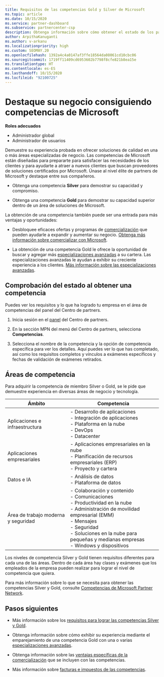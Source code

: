 ```yaml
---
title: Requisitos de las competencias Gold y Silver de Microsoft
ms.topic: article
ms.date: 10/15/2020
ms.service: partner-dashboard
ms.subservice: partnercenter-csp
description: Obtenga información sobre cómo obtener el estado de los partners de Microsoft y atraer a nuevos clientes que cumplan los requisitos de competencia de los niveles Gold y Silver.
author: ArpithaKanuganti
ms.author: v-arkanu
ms.localizationpriority: high
ms.custom: SEOMAY.20
ms.openlocfilehash: 1392a4c4a0147af3ffe18564da08061cd10cbc06
ms.sourcegitcommit: 1719ff11409cd6953602b7798f8cfe821b8ea15e
ms.translationtype: HT
ms.contentlocale: es-ES
ms.lasthandoff: 10/15/2020
ms.locfileid: "92100725"
---
```

# <a name="differentiate-your-business-by-attaining-microsoft-competencies"></a>Destaque su negocio consiguiendo competencias de Microsoft

**Roles adecuados**
- Administrador global
- Administrador de usuarios

Demuestre su experiencia probada en ofrecer soluciones de calidad en una o más áreas especializadas de negocio. Las competencias de Microsoft están diseñadas para prepararte para satisfacer las necesidades de los clientes y para ayudarte a atraer a nuevos clientes que buscan proveedores de soluciones certificados por Microsoft. Únase al nivel élite de partners de Microsoft y destaque entre sus compañeros.

- Obtenga una competencia **Silver** para demostrar su capacidad y compromiso.

- Obtenga una competencia **Gold** para demostrar su capacidad superior dentro de un área de soluciones de Microsoft.

La obtención de una competencia también puede ser una entrada para más ventajas y oportunidades:

- Desbloquee eficaces ofertas y programas de [comercialización](mpn-learn-about-go-to-market-benefits.md) que pueden ayudarle a expandir y aumentar su negocio. [Obtenga más información sobre comercializar con Microsoft](https://partner.microsoft.com/solutions/go-to-market).

- La obtención de una competencia Gold le ofrece la oportunidad de buscar y agregar más [especializaciones avanzadas](advanced-specializations.md) a su cartera. Las especializaciones avanzadas le ayudan a exhibir su creciente experiencia a los clientes. [Más información sobre las especializaciones avanzadas](https://partner.microsoft.com/membership/advanced-specialization).

## <a name="check-your-status-as-you-attain-a-competency"></a>Comprobación del estado al obtener una competencia

Puedes ver los requisitos y lo que ha logrado tu empresa en el área de competencias del panel del Centro de partners.

1. Inicia sesión en el [panel](https://partner.microsoft.com/dashboard/home) del Centro de partners.

2. En la sección MPN del menú del Centro de partners, selecciona **Competencias**.

3. Selecciona el nombre de la competencia y la opción de competencia específica para ver los detalles. Aquí puedes ver lo que has completado, así como los requisitos completos y vínculos a exámenes específicos y fechas de validación de exámenes retirados.

## <a name="competency-areas"></a>Áreas de competencia

Para adquirir la competencia de miembro Silver o Gold, se le pide que demuestre experiencia en diversas áreas de negocio y tecnología.

|**Ámbito**            |**Competencia**                    |
|--------------------|--------------------------------|
|Aplicaciones e infraestructura| - Desarrollo de aplicaciones<br/> - Integración de aplicaciones<br/> - Plataforma en la nube<br/> - DevOps<br/> - Datacenter |
|Aplicaciones empresariales | - Aplicaciones empresariales en la nube</br> - Planificación de recursos empresariales (ERP)</br> - Proyecto y cartera |
|Datos e IA| - Análisis de datos<br/> - Plataforma de datos |
|Área de trabajo moderna y seguridad | - Colaboración y contenido<br/> - Comunicaciones<br/> - Productividad en la nube<br/> - Administración de movilidad empresarial (EMM)<br/> - Mensajes<br/> - Seguridad<br/> - Soluciones en la nube para pequeñas y medianas empresas<br/> - Windows y dispositivos |

Los niveles de competencia Silver y Gold tienen requisitos diferentes para cada una de las áreas. Dentro de cada área hay clases y exámenes que los empleados de la empresa pueden realizar para lograr el nivel de competencia que quiera. 

Para más información sobre lo que se necesita para obtener las competencias Silver y Gold, consulte [Competencias de Microsoft Partner Network](https://partner.microsoft.com/membership/competencies).

## <a name="next-steps"></a>Pasos siguientes

- Más información sobre los [requisitos para lograr las competencias Silver y Gold](https://partner.microsoft.com/membership/competencies).

- Obtenga información sobre cómo exhibir su experiencia mediante el emparejamiento de una competencia Gold con una o varias [especializaciones avanzadas](advanced-specializations.md).

- Obtenga información sobre las [ventajas específicas de la comercialización](mpn-learn-about-go-to-market-benefits.md) que se incluyen con las competencias.

- Más información sobre [facturas e impuestos de las competencias](mpn-view-print-maps-invoice.md).
